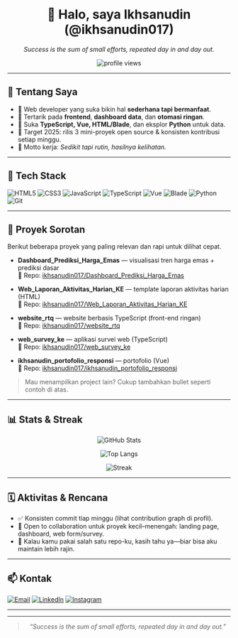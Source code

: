 <div align="center">
  
# 👋 Halo, saya **Ikhsanudin** (@ikhsanudin017)

_Success is the sum of small efforts, repeated day in and day out._

<img src="https://komarev.com/ghpvc/?username=ikhsanudin017&label=Profile%20views&style=flat" alt="profile views" />

</div>

---

## 🚀 Tentang Saya
- 💼 Web developer yang suka bikin hal **sederhana tapi bermanfaat**.
- 🧠 Tertarik pada **frontend**, **dashboard data**, dan **otomasi ringan**.
- 💬 Suka **TypeScript, Vue, HTML/Blade**, dan eksplor **Python** untuk data.
- 🎯 Target 2025: rilis 3 mini-proyek open source & konsisten kontribusi setiap minggu.
- 📝 Motto kerja: _Sedikit tapi rutin, hasilnya kelihatan._

---

## 🧰 Tech Stack
![HTML5](https://img.shields.io/badge/HTML5-E34F26?logo=html5&logoColor=white)
![CSS3](https://img.shields.io/badge/CSS3-1572B6?logo=css3&logoColor=white)
![JavaScript](https://img.shields.io/badge/JavaScript-F7DF1E?logo=javascript&logoColor=black)
![TypeScript](https://img.shields.io/badge/TypeScript-3178C6?logo=typescript&logoColor=white)
![Vue](https://img.shields.io/badge/Vue-4FC08D?logo=vue.js&logoColor=white)
![Blade](https://img.shields.io/badge/Blade-FF2D20?logo=laravel&logoColor=white)
![Python](https://img.shields.io/badge/Python-3776AB?logo=python&logoColor=white)
![Git](https://img.shields.io/badge/Git-F05032?logo=git&logoColor=white)

---

## 📌 Proyek Sorotan
Berikut beberapa proyek yang paling relevan dan rapi untuk dilihat cepat.

- **Dashboard_Prediksi_Harga_Emas** — visualisasi tren harga emas + prediksi dasar  
  🔗 Repo: [ikhsanudin017/Dashboard_Prediksi_Harga_Emas](https://github.com/ikhsanudin017/Dashboard_Prediksi_Harga_Emas)

- **Web_Laporan_Aktivitas_Harian_KE** — template laporan aktivitas harian (HTML)  
  🔗 Repo: [ikhsanudin017/Web_Laporan_Aktivitas_Harian_KE](https://github.com/ikhsanudin017/Web_Laporan_Aktivitas_Harian_KE)

- **website_rtq** — website berbasis TypeScript (front-end ringan)  
  🔗 Repo: [ikhsanudin017/website_rtq](https://github.com/ikhsanudin017/website_rtq)

- **web_survey_ke** — aplikasi survei web (TypeScript)  
  🔗 Repo: [ikhsanudin017/web_survey_ke](https://github.com/ikhsanudin017/web_survey_ke)

- **ikhsanudin_portofolio_responsi** — portofolio (Vue)  
  🔗 Repo: [ikhsanudin017/ikhsanudin_portofolio_responsi](https://github.com/ikhsanudin017/ikhsanudin_portofolio_responsi)

> Mau menampilkan project lain? Cukup tambahkan bullet seperti contoh di atas.

---

## 📊 Stats & Streak
<div align="center">

![GitHub Stats](https://github-readme-stats.vercel.app/api?username=ikhsanudin017&show_icons=true&hide_title=true&count_private=true)
  
![Top Langs](https://github-readme-stats.vercel.app/api/top-langs/?username=ikhsanudin017&layout=compact&langs_count=8)
  
![Streak](https://streak-stats.demolab.com?user=ikhsanudin017)

</div>

---

## 🗓️ Aktivitas & Rencana
- ✅ Konsisten commit tiap minggu (lihat contribution graph di profil).
- 🧩 Open to collaboration untuk proyek kecil–menengah: landing page, dashboard, web form/survey.
- 📣 Kalau kamu pakai salah satu repo-ku, kasih tahu ya—biar bisa aku maintain lebih rajin.

---

## 📫 Kontak
[![Email](https://img.shields.io/badge/Gmail-D14836?logo=gmail&logoColor=white)](mailto:ikhsankuliah017@gmail.com)
[![LinkedIn](https://img.shields.io/badge/LinkedIn-0A66C2?logo=linkedin&logoColor=white)](https://www.linkedin.com/in/ikhsanudin-ikhsan-6b26ab2b8/)
[![Instagram](https://img.shields.io/badge/Instagram-E4405F?logo=instagram&logoColor=white)](https://www.instagram.com/i_can017/?hl=en)

---



---

<div align="center">
  
> _“Success is the sum of small efforts, repeated day in and day out.”_

</div>
